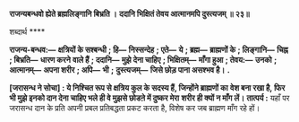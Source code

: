**राजन्यबन्धवो ह्येते ब्रह्मलिङ्गानि बिभ्रति ।** **ददानि भिक्षितं तेवय आत्मानमपि दुस्त्यजम् ॥ २३॥** 

शब्दार्थ **** 

**राजन्य-बन्धव:—** **क्षत्रियों के सश्बन्धी** **; हि—** **निस्सन्देह** **; एते—** **ये** **; ब्रह्म—** **ब्राह्मणों के** **; लिङ्गानि—** **चिह्न** **; बिभ्रति—** **धारण करने** **वाले हैं** **; ददानि—** **मुझे देना चाहिए** **; भिक्षितम्—** **माँगा हुआ** **; तेवय:—** **उनको** **; आत्मानम्—** **अपना शरीर** **; अपि—** **भी** **;** **दुस्त्यजम्—** **जिसे छोड़ पाना असश्भव है।** **.** 

**[जरासन्ध ने सोचा] : ये निश्चित रूप से क्षत्रिय कुल के सदस्य हैं, जिन्होंने ब्राह्मणों का** **वेश बना रखा है, फिर भी मुझे इनको दान देना चाहिए भले ही वे मुझसे छोडऩे में दुष्कर मेरा** **शरीर ही क्यों न माँग लें।** **तात्पर्य :** यहाँ पर जरासन्ध दान के प्रति अपनी प्रबल प्रतिबद्धता प्रकट करता है, विशेष कर जब ब्राह्मण माँग रहे हों।  